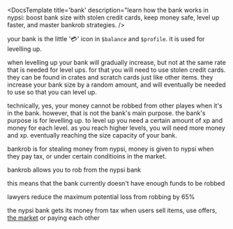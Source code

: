 <script>
  import DocsTemplate from "$lib/components/docs/DocsTemplate.svelte"
  import ItemModal from "$lib/components/docs/ItemModal.svelte"
  import DocsHeader from '$lib/components/docs/DocsHeader.svelte';
</script>

<DocsTemplate title='bank' description="learn how the bank works in nypsi: boost bank size with stolen credit cards, keep money safe, level up faster, and master bankrob strategies. />

your bank is the little '💳' icon in `$balance` and `$profile`. it is used for levelling up.

<DocsHeader header='h2' text="increasing the size of your bank" />

when levelling up your bank will gradually increase, but not at the same rate that is needed for level ups. for that you will need to use <ItemModal item="stolen_credit_card">stolen credit cards</ItemModal>. they can be found in crates and scratch cards just like other items. they increase your bank size by a random amount, and will eventually be needed to use so that you can level up.

<DocsHeader header='h2' text="is my money safe in the bank?" />

technically, yes, your money cannot be robbed from other playes when it's in the bank. however, that is not the bank's main purpose. the bank's purpose is for levelling up. to level up you need a certain amount of xp and money for each level. as you reach higher levels, you will need more money and xp. eventually reaching the size capacity of your bank.

<DocsHeader header='h2' text="bankrob" />

bankrob is for stealing money from nypsi, money is given to nypsi when they pay tax, or under certain conditioins in the market.

bankrob allows you to rob from the nypsi bank

<DocsHeader header='h3' text="nypsi bank is closed" />

this means that the bank currently doesn't have enough funds to be robbed

<DocsHeader header='h3' text="lawyers" />

<ItemModal item="lawyer">lawyers</ItemModal> reduce the maximum potential loss from robbing by 65%

<DocsHeader header='h3' text="how does the bank get its money" />

the nypsi bank gets its money from tax when users sell items, use offers, [the market](/docs/economy/market) or paying each other
